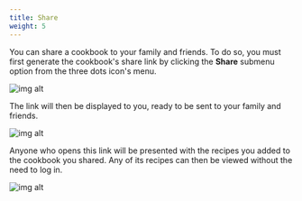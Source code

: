 ```yaml
---
title: Share
weight: 5
---
```


You can share a cookbook to your family and friends. To do so, you must first generate the cookbook's share
link by clicking the **Share** submenu option from the three dots icon's menu.

![img alt](/img/features/cookbooks/cookbook-share.png)

The link will then be displayed to you, ready to be sent to your family and friends.

![img alt](/img/features/cookbooks/cookbook-share-link.png)

Anyone who opens this link will be presented with the recipes you added to the cookbook you shared.
Any of its recipes can then be viewed without the need to log in. 

![img alt](/img/features/cookbooks/cookbook-share-anonymous.png)
